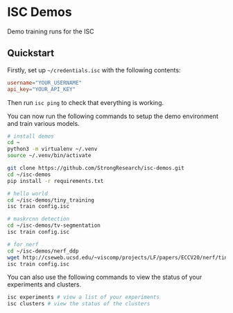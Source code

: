 # ISC Demos

Demo training runs for the ISC

## Quickstart

Firstly, set up `~/credentials.isc` with the following contents:

```toml
username="YOUR_USERNAME"
api_key="YOUR_API_KEY"
```

Then run `isc ping` to check that everything is working.

You can now run the following commands to setup the demo environment
and train various models.

```bash
# install demos
cd ~
python3 -m virtualenv ~/.venv
source ~/.venv/bin/activate

git clone https://github.com/StrongResearch/isc-demos.git
cd ~/isc-demos
pip install -r requirements.txt

# hello world
cd ~/isc-demos/tiny_training
isc train config.isc

# maskrcnn detection
cd ~/isc-demos/tv-segmentation
isc train config.isc

# for nerf
cd ~/isc-demos/nerf_ddp
wget http://cseweb.ucsd.edu/~viscomp/projects/LF/papers/ECCV20/nerf/tiny_nerf_data.npz
isc train config.isc
```

You can also use the following commands to view the status
of your experiments and clusters.

```bash
isc experiments # view a list of your experiments
isc clusters # view the status of the clusters
```